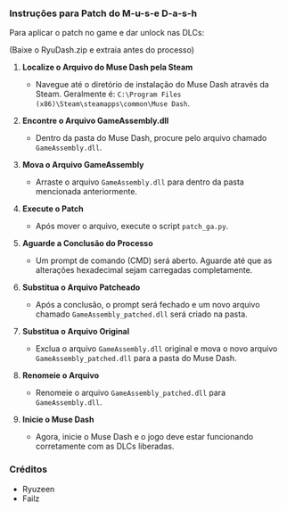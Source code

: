 ### Instruções para Patch do M-u-s-e D-a-s-h

Para aplicar o patch no game e dar unlock nas DLCs:

(Baixe o RyuDash.zip e extraia antes do processo)

1. **Localize o Arquivo do Muse Dash pela Steam**
   - Navegue até o diretório de instalação do Muse Dash através da Steam. Geralmente é: `C:\Program Files (x86)\Steam\steamapps\common\Muse Dash`.

2. **Encontre o Arquivo GameAssembly.dll**
   - Dentro da pasta do Muse Dash, procure pelo arquivo chamado `GameAssembly.dll`.

3. **Mova o Arquivo GameAssembly**
   - Arraste o arquivo `GameAssembly.dll` para dentro da pasta mencionada anteriormente.

4. **Execute o Patch**
   - Após mover o arquivo, execute o script `patch_ga.py`.

5. **Aguarde a Conclusão do Processo**
   - Um prompt de comando (CMD) será aberto. Aguarde até que as alterações hexadecimal sejam carregadas completamente.

6. **Substitua o Arquivo Patcheado**
   - Após a conclusão, o prompt será fechado e um novo arquivo chamado `GameAssembly_patched.dll` será criado na pasta.

7. **Substitua o Arquivo Original**
   - Exclua o arquivo `GameAssembly.dll` original e mova o novo arquivo `GameAssembly_patched.dll` para a pasta do Muse Dash.

8. **Renomeie o Arquivo**
   - Renomeie o arquivo `GameAssembly_patched.dll` para `GameAssembly.dll`.

9. **Inicie o Muse Dash**
   - Agora, inicie o Muse Dash e o jogo deve estar funcionando corretamente com as DLCs liberadas.

### Créditos
- Ryuzeen
- Failz
